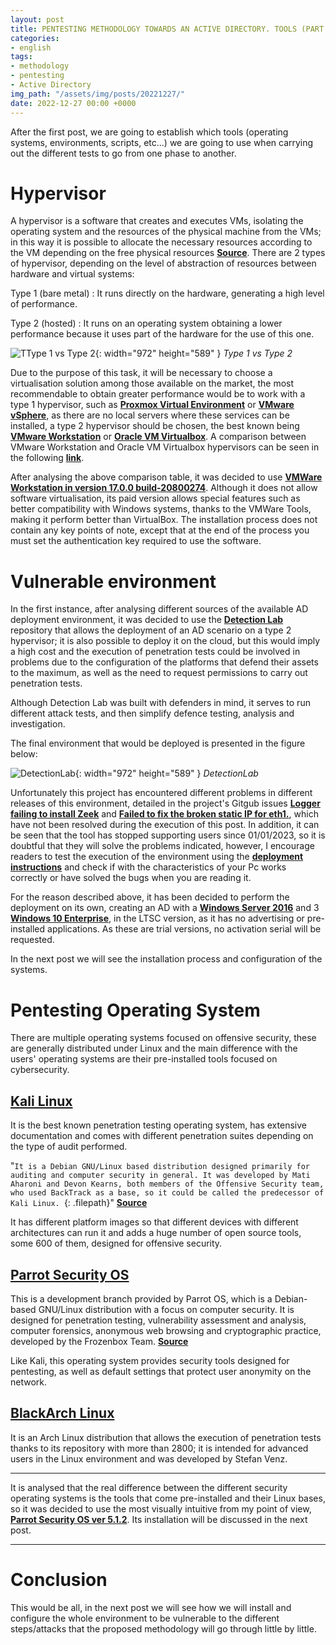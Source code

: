 ```yaml
---
layout: post
title: PENTESTING METHODOLOGY TOWARDS AN ACTIVE DIRECTORY. TOOLS (PART 2) (EN)
categories:
- english
tags:
- methodology
- pentesting
- Active Directory
img_path: "/assets/img/posts/20221227/"
date: 2022-12-27 00:00 +0000
---
```

After the first post, we are going to establish which tools (operating systems, environments, scripts, etc...) we are going to use when carrying out the different tests to go from one phase to another.


# Hypervisor 

A hypervisor is a software that creates and executes VMs, isolating the operating system and the resources of the physical machine from the VMs; in this way it is possible to allocate the necessary resources according to the VM depending on the free physical resources [**Source**](https://www.redhat.com/es/topics/virtualization/what-is-a-hypervisor). There are 2 types of hypervisor, depending on the level of abstraction of resources between hardware and virtual systems: 

Type 1 (bare metal)
: It runs directly on the hardware, generating a high level of performance.

Type 2 (hosted)
: It runs on an operating system obtaining a lower performance because it uses part of the hardware for the use of this one.

![TType 1 vs Type 2](virtualizacion.png){: width="972" height="589" }
_Type 1 vs Type 2_

Due to the purpose of this task, it will be necessary to choose a virtualisation solution among those available on the market, the most recommendable to obtain greater performance would be to work with a type 1 hypervisor, such as [**Proxmox Virtual Environment**](https://www.proxmox.com/en/) or [**VMware vSphere**](https://www.vmware.com/products/vsphere.html), as there are no local servers where these services can be installed, a type 2 hypervisor should be chosen, the best known being [**VMware Workstation**](https://www.vmware.com/products/workstation-pro/workstation-pro-evaluation.html) or [**Oracle VM Virtualbox**](https://www.virtualbox.org/).
A comparison between VMware Workstation and Oracle VM Virtualbox hypervisors can be seen in the following [**link**](https://www.educba.com/vmware-vs-virtualbox/).


After analysing the above comparison table, it was decided to use [**VMWare Workstation in version 17.0.0 build-20800274**](https://www.vmware.com/products/workstation-pro/workstation-pro-evaluation.html). Although it does not allow software virtualisation, its paid version allows special features such as better compatibility with Windows systems, thanks to the VMWare Tools, making it perform better than VirtualBox.
The installation process does not contain any key points of note, except that at the end of the process you must set the authentication key required to use the software.


# Vulnerable environment

In the first instance, after analysing different sources of the available AD deployment environment, it was decided to use the [**Detection Lab**](https://www.detectionlab.network/) repository that allows the deployment of an AD scenario on a type 2 hypervisor; it is also possible to deploy it on the cloud, but this would imply a high cost and the execution of penetration tests could be involved in problems due to the configuration of the platforms that defend their assets to the maximum, as well as the need to request permissions to carry out penetration tests.

Although Detection Lab was built with defenders in mind, it serves to run different attack tests, and then simplify defence testing, analysis and investigation.

The final environment that would be deployed is presented in the figure below:

![DetectionLab](lab.png){: width="972" height="589" }
_DetectionLab_

Unfortunately this project has encountered different problems in different releases of this environment, detailed in the project's Gitgub issues [**Logger failing to install Zeek**](https://github.com/clong/DetectionLab/issues/868) and [**Failed to fix the broken static IP for eth1.**](https://github.com/clong/DetectionLab/issues/835), which have not been resolved during the execution of this post. In addition, it can be seen that the tool has stopped supporting users since 01/01/2023, so it is doubtful that they will solve the problems indicated, however, I encourage readers to test the execution of the environment using the [**deployment instructions**](https://www.detectionlab.network/deployment/) and check if with the characteristics of your Pc works correctly or have solved the bugs when you are reading it. 

For the reason described above, it has been decided to perform the deployment on its own, creating an AD with a [**Windows Server 2016**](https://www.microsoft.com/en-us/evalcenter/download-windows-server-2016) and 3 [**Windows 10 Enterprise**](http://www.microsoft.com/es-es/evalcenter/download-windows-10-enterprise), in the LTSC version, as it has no advertising or pre-installed applications. As these are trial versions, no activation serial will be requested.

In the next post we will see the installation process and configuration of the systems.


# Pentesting Operating System

There are multiple operating systems focused on offensive security, these are generally distributed under Linux and the main difference with the users' operating systems are their pre-installed tools focused on cybersecurity.

## [**Kali Linux**](https://www.kali.org/)

It is the best known penetration testing operating system, has extensive documentation and comes with different penetration suites depending on the type of audit performed.

"`It is a Debian GNU/Linux based distribution designed primarily for auditing and computer security in general. It was developed by Mati Aharoni and Devon Kearns, both members of the Offensive Security team, who used BackTrack as a base, so it could be called the predecessor of Kali Linux. `{: .filepath}" [**Source**](https://es.wikipedia.org/w/index.php?title=Kali_Linux&oldid=146886062)

It has different platform images so that different devices with different architectures can run it and adds a huge number of open source tools, some 600 of them, designed for offensive security.

## [**Parrot Security OS**](https://www.parrotsec.org/)

This is a development branch provided by Parrot OS, which is a Debian-based GNU/Linux distribution with a focus on computer security. It is designed for penetration testing, vulnerability assessment and analysis, computer forensics, anonymous web browsing and cryptographic practice, developed by the Frozenbox Team. [**Source**](https://es.wikipedia.org/w/index.php?title=Parrot_Security_OS&oldid=145344959)

Like Kali, this operating system provides security tools designed for pentesting, as well as default settings that protect user anonymity on the network.

## [**BlackArch Linux**](https://blackarch.org/)

It is an Arch Linux distribution that allows the execution of penetration tests thanks to its repository with more than 2800; it is intended for advanced users in the Linux environment and was developed by Stefan Venz.

___

It is analysed that the real difference between the different security operating systems is the tools that come pre-installed and their Linux bases, so it was decided to use the most visually intuitive from my point of view, [**Parrot Security OS ver 5.1.2**](https://bunny.deb.parrot.sh//parrot/iso/5.1.2/Parrot-security-5.1.2_amd64.iso). Its installation will be discussed in the next post.

___

# Conclusion

This would be all, in the next post we will see how we will install and configure the whole environment to be vulnerable to the different steps/attacks that the proposed methodology will go through little by little.